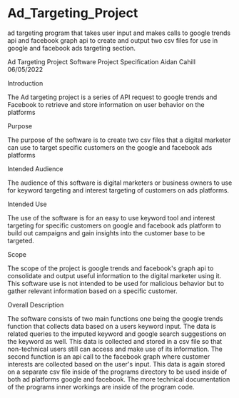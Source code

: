 # Ad_Targeting_Project

ad targeting program that takes user input and makes calls to google trends api and facebook graph api to create 
and output two csv files for use in google and facebook ads targeting section.

Ad Targeting Project
Software Project Specification
Aidan Cahill
06/05/2022

Introduction

The Ad targeting project is a series of API request to google trends and Facebook to retrieve 
and store information on user behavior on the platforms

Purpose

The purpose of the software is to create two csv files that a digital marketer can use to 
target specific customers on the google and facebook ads platforms

Intended Audience

The audience of this software is digital marketers or business owners to use for keyword 
targeting and interest targeting of customers on ads platforms.

Intended Use

The use of the software is for an easy to use keyword tool and interest targeting for specific 
customers on google and facebook ads platform to build out campaigns and gain insights into the customer base to be targeted.

Scope

The scope of the project is google trends and facebook's graph api to consolidate and output useful information 
to the digital marketer using it. This software use is not intended to be used for malicious behavior but to gather 
relevant information based on a specific customer. 

Overall Description

The software consists of two main functions one being the google trends function that collects data based on a 
users keyword input. The data is related queries to the imputed keyword and google search suggestions on the keyword as well. 
This data is collected and stored in a csv file so that non-technical users still can access and make use of its information. 
The second function is an api call to the facebook graph where customer interests are collected based on the user's input.
This data is again stored on a separate csv file inside of the programs directory to be used inside of both ad platforms google and facebook. 
The more technical documentation of the programs inner workings are inside of the program code. 

